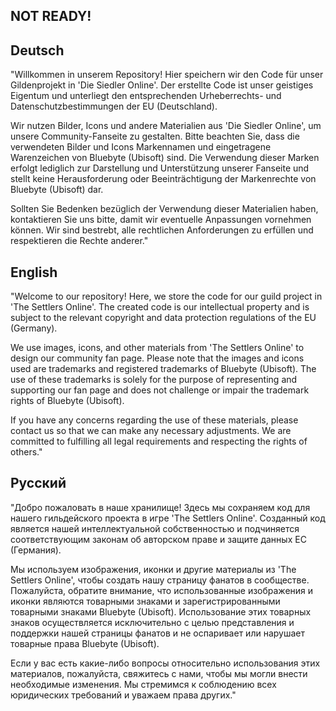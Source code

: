 ## NOT READY! 

## Deutsch
"Willkommen in unserem Repository! Hier speichern wir den Code für unser Gildenprojekt in 'Die Siedler Online'. Der erstellte Code ist unser geistiges Eigentum und unterliegt den entsprechenden Urheberrechts- und Datenschutzbestimmungen der EU (Deutschland).

Wir nutzen Bilder, Icons und andere Materialien aus 'Die Siedler Online', um unsere Community-Fanseite zu gestalten. Bitte beachten Sie, dass die verwendeten Bilder und Icons Markennamen und eingetragene Warenzeichen von Bluebyte (Ubisoft) sind. Die Verwendung dieser Marken erfolgt lediglich zur Darstellung und Unterstützung unserer Fanseite und stellt keine Herausforderung oder Beeinträchtigung der Markenrechte von Bluebyte (Ubisoft) dar.

Sollten Sie Bedenken bezüglich der Verwendung dieser Materialien haben, kontaktieren Sie uns bitte, damit wir eventuelle Anpassungen vornehmen können. Wir sind bestrebt, alle rechtlichen Anforderungen zu erfüllen und respektieren die Rechte anderer."


## English
"Welcome to our repository! Here, we store the code for our guild project in 'The Settlers Online'. The created code is our intellectual property and is subject to the relevant copyright and data protection regulations of the EU (Germany).

We use images, icons, and other materials from 'The Settlers Online' to design our community fan page. Please note that the images and icons used are trademarks and registered trademarks of Bluebyte (Ubisoft). The use of these trademarks is solely for the purpose of representing and supporting our fan page and does not challenge or impair the trademark rights of Bluebyte (Ubisoft).

If you have any concerns regarding the use of these materials, please contact us so that we can make any necessary adjustments. We are committed to fulfilling all legal requirements and respecting the rights of others."

## Русский
"Добро пожаловать в наше хранилище! Здесь мы сохраняем код для нашего гильдейского проекта в игре 'The Settlers Online'. Созданный код является нашей интеллектуальной собственностью и подчиняется соответствующим законам об авторском праве и защите данных ЕС (Германия).

Мы используем изображения, иконки и другие материалы из 'The Settlers Online', чтобы создать нашу страницу фанатов в сообществе. Пожалуйста, обратите внимание, что использованные изображения и иконки являются товарными знаками и зарегистрированными товарными знаками Bluebyte (Ubisoft). Использование этих товарных знаков осуществляется исключительно с целью представления и поддержки нашей страницы фанатов и не оспаривает или нарушает товарные права Bluebyte (Ubisoft).

Если у вас есть какие-либо вопросы относительно использования этих материалов, пожалуйста, свяжитесь с нами, чтобы мы могли внести необходимые изменения. Мы стремимся к соблюдению всех юридических требований и уважаем права других."
